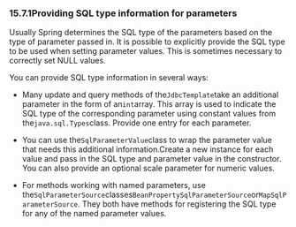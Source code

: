 ### 15.7.1Providing SQL type information for parameters

Usually Spring determines the SQL type of the parameters based on the type of parameter passed in. It is possible to explicitly provide the SQL type to be used when setting parameter values. This is sometimes necessary to correctly set NULL values.

You can provide SQL type information in several ways:

* Many update and query methods of the`JdbcTemplate`take an additional parameter in the form of an`int`array. This array is used to indicate the SQL type of the corresponding parameter using constant values from the`java.sql.Types`class. Provide one entry for each parameter.

* You can use the`SqlParameterValue`class to wrap the parameter value that needs this additional information.Create a new instance for each value and pass in the SQL type and parameter value in the constructor. You can also provide an optional scale parameter for numeric values.

* For methods working with named parameters, use the`SqlParameterSource`classes`BeanPropertySqlParameterSource`or`MapSqlParameterSource`. They both have methods for registering the SQL type for any of the named parameter values.



